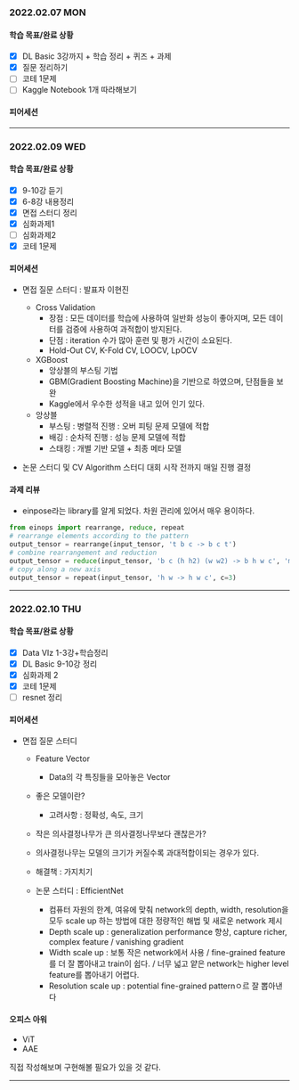 ### 2022.02.07 MON
#### 학습 목표/완료 상황
- [x]  DL Basic 3강까지 + 학습 정리 + 퀴즈 + 과제
- [x]  질문 정리하기
- [ ]  코테 1문제
- [ ]  Kaggle Notebook  1개 따라해보기

#### 피어세션

---

### 2022.02.09 WED
#### 학습 목표/완료 상황
- [x]  9-10강 듣기
- [x]  6-8강 내용정리
- [x]  면접 스터디 정리
- [x]  심화과제1
- [ ]  심화과제2
- [x]  코테 1문제

#### 피어세션
- 면접 질문 스터디 : 발표자 이현진
  - Cross Validation
    - 장점 : 모든 데이터를 학습에 사용하여 일반화 성능이 좋아지며, 모든 데이터를 검증에 사용하여 과적합이 방지된다.
    - 단점 : iteration 수가 많아 훈련 및 평가 시간이 소요된다.
    - Hold-Out CV, K-Fold CV, LOOCV, LpOCV
  - XGBoost
    - 앙상블의 부스팅 기법
    - GBM(Gradient Boosting Machine)을 기반으로 하였으며, 단점들을 보완
    - Kaggle에서 우수한 성적을 내고 있어 인기 있다.
  - 앙상블
    - 부스팅 : 병렬적 진행 : 오버 피팅 문제 모델에 적합
    - 배깅 : 순차적 진행 : 성능 문제 모델에 적합
    - 스태킹 : 개별 기반 모델 + 최종 메타 모델

- 논문 스터디 및 CV Algorithm 스터디 대회 시작 전까지 매일 진행 결정

#### 과제 리뷰
- einpose라는 library를 알게 되었다. 차원 관리에 있어서 매우 용이하다.

```python
from einops import rearrange, reduce, repeat
# rearrange elements according to the pattern
output_tensor = rearrange(input_tensor, 't b c -> b c t')
# combine rearrangement and reduction
output_tensor = reduce(input_tensor, 'b c (h h2) (w w2) -> b h w c', 'mean', h2=2, w2=2)
# copy along a new axis 
output_tensor = repeat(input_tensor, 'h w -> h w c', c=3)
```
---

### 2022.02.10 THU
#### 학습 목표/완료 상황
- [x]  Data VIz 1-3강+학습정리
- [x]  DL Basic 9-10강 정리
- [x]  심화과제 2
- [x]  코테 1문제
- [ ]  resnet 정리

#### 피어세션
- 면접 질문 스터디
  - Feature Vector
    - Data의 각 특징들을 모아놓은 Vector
  - 좋은 모델이란?
    - 고려사항 : 정확성, 속도, 크기
   - 작은 의사결정나무가 큰 의사결정나무보다 괜찮은가?
    - 의사결정나무는 모델의 크기가 커질수록 과대적합이되는 경우가 있다.
    - 해결책 : 가지치기

  - 논문 스터디 : EfficientNet
    - 컴퓨터 자원의 한계, 여유에 맞춰 network의 depth, width, resolution을 모두 scale up 하는 방법에 대한 정량적인 해법 및 새로운 network 제시
    - Depth scale up : generalization performance 향상, capture richer, complex feature / vanishing gradient
    - Width scale up : 보통 작은 network에서 사용 / fine-grained feature를 더 잘 뽑아내고 train이 쉽다. / 너무 넓고 얕은 network는 higher level feature를 뽑아내기 어렵다.
    - Resolution scale up : potential fine-grained patternㅇ르 잘 뽑아낸다

#### 오피스 아워
- ViT
- AAE

직접 작성해보며 구현해볼 필요가 있을 것 같다.

---
